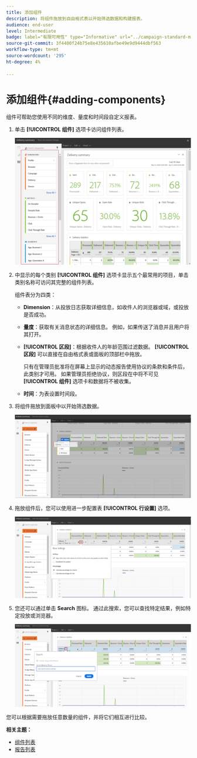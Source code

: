 ```yaml
---
title: 添加组件
description: 将组件拖放到自由格式表以开始筛选数据和构建报表。
audience: end-user
level: Intermediate
badge: label="有限可用性" type="Informative" url="../campaign-standard-migration-home.md" tooltip="仅限于Campaign Standard已迁移的用户"
source-git-commit: 3f4400f24b75e8e435610afbe49e9d9444dbf563
workflow-type: tm+mt
source-wordcount: '295'
ht-degree: 4%

---
```


# 添加组件{#adding-components}

组件可帮助您使用不同的维度、量度和时间段自定义报表。

1. 单击 **[!UICONTROL 组件]** 选项卡访问组件列表。

   ![](assets/dynamic_report_components.png)

1. 中显示的每个类别 **[!UICONTROL 组件]** 选项卡显示五个最常用的项目，单击类别名称可访问其完整的组件列表。

   组件表分为四类：

   * **Dimension**：从投放日志获取详细信息，如收件人的浏览器或域，或投放是否成功。
   * **量度**：获取有关消息状态的详细信息。 例如，如果传送了消息并且用户将其打开。
   * **[!UICONTROL 区段]**：根据收件人的年龄范围过滤数据。 **[!UICONTROL 区段]** 可以直接在自由格式表或面板的顶部栏中拖放。

     只有在管理员批准将在屏幕上显示的动态报告使用协议的条款和条件后，此类别才可用。 如果管理员拒绝协议，则区段在中将不可见 **[!UICONTROL 组件]** 选项卡和数据将不被收集。

   * **时间**：为表设置时间段。

1. 将组件拖放到面板中以开始筛选数据。

   ![](assets/dynamic_report_components_2.png)

1. 拖放组件后，您可以使用进一步配置表 **[!UICONTROL 行设置]** 选项。

   ![](assets/dynamic_report_components_3.png)

1. 您还可以通过单击 **Search** 图标。 通过此搜索，您可以查找特定结果，例如特定投放或浏览器。

   ![](assets/dynamic_report_components_4.png)

您可以根据需要拖放任意数量的组件，并将它们相互进行比较。

**相关主题：**

* [组件列表](list-of-components.md)
* [报告列表](defining-the-report-period.md)
